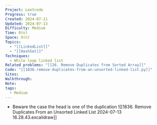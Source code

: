 ```yaml
---
Project: Leetcode
Progress: true
Created: 2024-07-11
Updated: 2024-07-13
Difficulty: Medium
Time: O(n)
Space: O(n)
Topics:
  - "[[LinkedList]]"
  - "[[HashSet]]"
Techniques:
  - While loop linked list
Related problems: "[[26. Remove Duplicates from Sorted Array]]"
Code: "[[1836.remove-duplicates-from-an-unsorted-linked-list.py]]"
Sites: 
Walkthrough: 
Note: 
tags:
  - Medium
---
```

- Beware the case the head is one of the duplication
![[1836. Remove Duplicates From an Unsorted Linked List 2024-07-13 16.28.43.excalidraw]]
